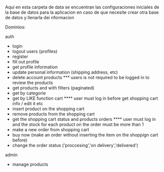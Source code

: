 Aqui en esta carpeta de data se encuentran las configuraciones iniciales de la base de datos para la aplicacion en caso de que necesite crear otra base de datos y llenarla dei nformacion

Dominios: 

auth
* login
* logout
users (profiles)
* register
* fill out profile 
* get profile information
* update personal information (shipping address, etc)
* delete account
products
*** users is not required to be logged in to review the products
* get products and with filters (paginated) 
* get by categorie
* get by LIKE function
cart
**** user must log in before get shopping cart info / edit it etc
* insert product on the shopping cart
* remove products from the shopping cart
* get the shopping cart status and products
orders
**** user must log in and the stock for each product on the order must be more than 1
* make a new order from shopping cart
* buy now (make an order without inserting the item on the shoppign cart before)
* change the order status ('proccesing','on delivery','delivered')

admin
* manage products
